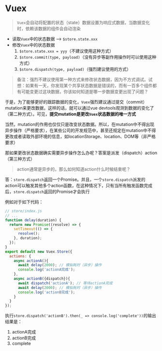# Vuex

> `Vuex`会自动将配置的状态（state）数据设置为响应式数据，当数据变化时，依赖该数据的组件会自动渲染

- 读取`Vuex`中的状态数据 --> `$store.state.xxx`
- 修改`Vuex`中的状态数据
  1. `$store.state.xxx = yyy`（不建议使用这种方式）
  2. `$store.commit(type, payload)`（没有异步等副作用操作时可以使用这种方式）
  3. `$store.dispatch(type, payload)`（强烈建议使用的方式）

> 备注：强烈不建议使用第一种方式来修改状态数据，因为不方式调试。试想：如果有一天，你发现某个共享状态数据是错误的，而有一百多个组件都有可能变更过这块数据，你该如何知道是哪一步数据变更出现了问题？

于是，为了能够更好的跟踪数据的变化，`Vuex`强烈建议通过提交（commit）mutation来更改数据，这样的话，就可以通过vue devtools观测到数据的变化了（第二种方式）。可见，**提交mutation是更改`Vuex`状态数据的唯一方式**

当然，mutation的作用也仅仅只是改变状态数据。所以，在mutation中不得出现异步操作（严格要求），在某些公司的开发规范中，甚至还规定在mutation中不得更改或者读取外部环境的信息，如locationStorage、location、DOM等（非严格要求）

那如果更改状态数据确实需要异步操作怎么办呢？答案是派发（dispatch）action（第三种方式）

> action通常是异步的，那么如何知道action什么时候结束呢？

答：`store.dispatch`返回一个Promise。并且，一个`store.dispatch`派发的action可以触发其他多个action函数，在这种情况下，只有当所有触发函数完成后，`store.dispatch`返回的Promise才会执行

例如对于如下代码：

```js
// store/index.js
// ...
function delay(duration) {
  return new Promise((resolve) => {
    setTimeout(() => {
      resolve();
    }, duration);
  });
}
export default new Vuex.Store({
  actions: {
    async actionA(){
      await delay(2000); // 模拟耗时（异步）操作
      console.log('actionA完成');
    },
    async actionB({dispatch}){
      await dispatch('actionA'); // 等待actionA完成
      await delay(2000); // 模拟耗时（异步）操作
      console.log('actionB完成');
    }
  }
});
```

执行`store.dispatch('actionB').then(_ => console.log('complete'))`的输出结果是：

1. actionA完成
2. actionB完成
3. complete